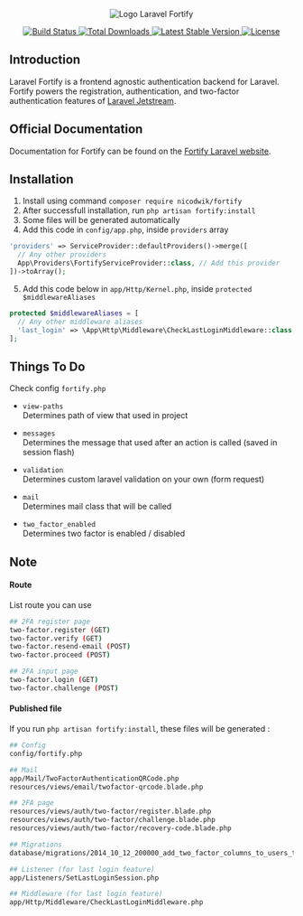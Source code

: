 <p align="center"><img src="/art/logo.svg" alt="Logo Laravel Fortify"></p>

<p align="center">
    <a href="https://github.com/laravel/fortify/actions">
        <img src="https://github.com/laravel/fortify/workflows/tests/badge.svg" alt="Build Status">
    </a>
    <a href="https://packagist.org/packages/laravel/fortify">
        <img src="https://img.shields.io/packagist/dt/laravel/fortify" alt="Total Downloads">
    </a>
    <a href="https://packagist.org/packages/laravel/fortify">
        <img src="https://img.shields.io/packagist/v/laravel/fortify" alt="Latest Stable Version">
    </a>
    <a href="https://packagist.org/packages/laravel/fortify">
        <img src="https://img.shields.io/packagist/l/laravel/fortify" alt="License">
    </a>
</p>

## Introduction

Laravel Fortify is a frontend agnostic authentication backend for Laravel. Fortify powers the registration, authentication, and two-factor authentication features of [Laravel Jetstream](https://github.com/laravel/jetstream).

## Official Documentation

Documentation for Fortify can be found on the [Fortify Laravel website](https://laravel.com/docs/fortify).

## Installation

1. Install using command `composer require nicodwik/fortify`
2. After successfull installation, run `php artisan fortify:install`
3. Some files will be generated automatically
4. Add this code in `config/app.php`, inside `providers` array
```php
'providers' => ServiceProvider::defaultProviders()->merge([
  // Any other providers
  App\Providers\FortifyServiceProvider::class, // Add this provider
])->toArray();
```
5. Add this code below in `app/Http/Kernel.php`, inside `protected $middlewareAliases`
```php
protected $middlewareAliases = [
  // Any other middleware aliases
  'last_login' => \App\Http\Middleware\CheckLastLoginMiddleware::class,  // Add this middleware alias
];
```

## Things To Do

Check config `fortify.php`
-  `view-paths`
  <br> Determines path of view that used in project
  
- `messages`
  <br> Determines the message that used after an action is called (saved in session flash)

- `validation`
  <br> Determines custom laravel validation on your own (form request)
  
- `mail`
  <br> Determines mail class that will be called

- `two_factor_enabled`
  <br> Determines two factor is enabled / disabled

## Note

#### Route

List route you can use
```bash
## 2FA register page
two-factor.register (GET)
two-factor.verify (GET)
two-factor.resend-email (POST)
two-factor.proceed (POST)

## 2FA input page
two-factor.login (GET)
two-factor.challenge (POST)
```

#### Published file

If you run `php artisan fortify:install`, these files will be generated :

```bash
## Config
config/fortify.php

## Mail
app/Mail/TwoFactorAuthenticationQRCode.php
resources/views/email/twofactor-qrcode.blade.php

## 2FA page
resources/views/auth/two-factor/register.blade.php
resources/views/auth/two-factor/challenge.blade.php
resources/views/auth/two-factor/recovery-code.blade.php

## Migrations
database/migrations/2014_10_12_200000_add_two_factor_columns_to_users_table.php

## Listener (for last login feature)
app/Listeners/SetLastLoginSession.php

## Middleware (for last login feature)
app/Http/Middleware/CheckLastLoginMiddleware.php
```
